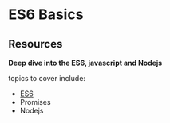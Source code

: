 # ES6 Basics

## Resources
**Deep dive into the ES6, javascript and Nodejs**

topics to cover include:
- [ES6](https://github.com/JSPlacid/alx-backend-javascript/tree/master/0x00-ES6_basic)
- Promises
- Nodejs

